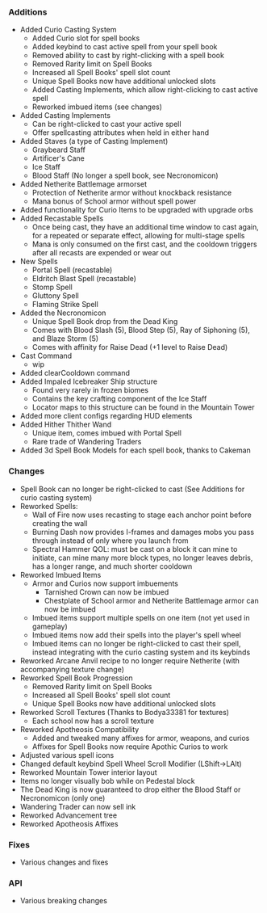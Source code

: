 ### Additions
- Added Curio Casting System
  - Added Curio slot for spell books
  - Added keybind to cast active spell from your spell book
  - Removed ability to cast by right-clicking with a spell book
  - Removed Rarity limit on Spell Books
  - Increased all Spell Books' spell slot count
  - Unique Spell Books now have additional unlocked slots
  - Added Casting Implements, which allow right-clicking to cast active spell
  - Reworked imbued items (see changes)
- Added Casting Implements
  - Can be right-clicked to cast your active spell
  - Offer spellcasting attributes when held in either hand
- Added Staves (a type of Casting Implement)
  - Graybeard Staff
  - Artificer's Cane
  - Ice Staff
  - Blood Staff (No longer a spell book, see Necronomicon)
- Added Netherite Battlemage armorset
  - Protection of Netherite armor without knockback resistance
  - Mana bonus of School armor without spell power
- Added functionality for Curio Items to be upgraded with upgrade orbs
- Added Recastable Spells
  - Once being cast, they have an additional time window to cast again, for a repeated or separate effect, allowing for multi-stage spells
  - Mana is only consumed on the first cast, and the cooldown triggers after all recasts are expended or wear out
- New Spells
  - Portal Spell (recastable)
  - Eldritch Blast Spell (recastable)
  - Stomp Spell
  - Gluttony Spell
  - Flaming Strike Spell
- Added the Necronomicon
  - Unique Spell Book drop from the Dead King
  - Comes with Blood Slash (5), Blood Step (5), Ray of Siphoning (5), and Blaze Storm (5)
  - Comes with affinity for Raise Dead (+1 level to Raise Dead)
- Cast Command
  - wip
- Added clearCooldown command
- Added Impaled Icebreaker Ship structure
  - Found very rarely in frozen biomes
  - Contains the key crafting component of the Ice Staff
  - Locator maps to this structure can be found in the Mountain Tower
- Added more client configs regarding HUD elements
- Added Hither Thither Wand
  - Unique item, comes imbued with Portal Spell
  - Rare trade of Wandering Traders
- Added 3d Spell Book Models for each spell book, thanks to Cakeman

### Changes
- Spell Book can no longer be right-clicked to cast (See Additions for curio casting system)
- Reworked Spells:
  - Wall of Fire now uses recasting to stage each anchor point before creating the wall
  - Burning Dash now provides I-frames and damages mobs you pass through instead of only where you launch from
  - Spectral Hammer QOL: must be cast on a block it can mine to initiate, can mine many more block types, no longer leaves debris, has a longer range, and much shorter cooldown
- Reworked Imbued Items
  - Armor and Curios now support imbuements
    - Tarnished Crown can now be imbued
    - Chestplate of School armor and Netherite Battlemage armor can now be imbued
  - Imbued items support multiple spells on one item (not yet used in gameplay)
  - Imbued items now add their spells into the player's spell wheel
  - Imbued items can no longer be right-clicked to cast their spell, instead integrating with the curio casting system and its keybinds
- Reworked Arcane Anvil recipe to no longer require Netherite (with accompanying texture change)
- Reworked Spell Book Progression
  - Removed Rarity limit on Spell Books
  - Increased all Spell Books' spell slot count
  - Unique Spell Books now have additional unlocked slots
- Reworked Scroll Textures (Thanks to Bodya33381 for textures)
  - Each school now has a scroll texture
- Reworked Apotheosis Compatibility
  - Added and tweaked many affixes for armor, weapons, and curios
  - Affixes for Spell Books now require Apothic Curios to work
- Adjusted various spell icons
- Changed default keybind Spell Wheel Scroll Modifier (LShift->LAlt)
- Reworked Mountain Tower interior layout
- Items no longer visually bob while on Pedestal block
- The Dead King is now guaranteed to drop either the Blood Staff or Necronomicon (only one)
- Wandering Trader can now sell ink
- Reworked Advancement tree
- Reworked Apotheosis Affixes
### Fixes
- Various changes and fixes

### API
- Various breaking changes

